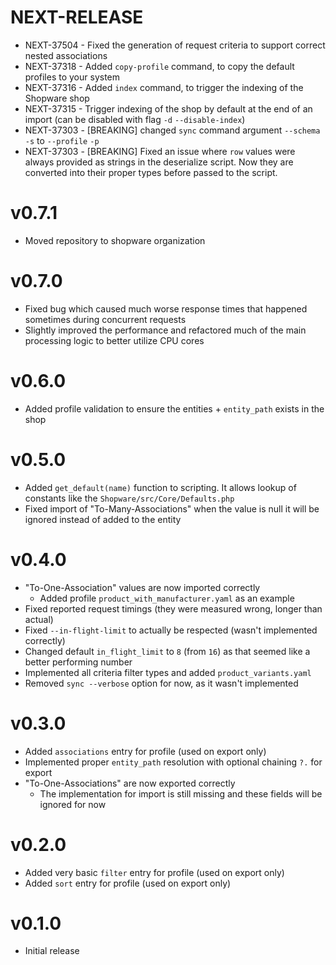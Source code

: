 # NEXT-RELEASE

- NEXT-37504 - Fixed the generation of request criteria to support correct nested associations
- NEXT-37318 - Added `copy-profile` command, to copy the default profiles to your system
- NEXT-37316 - Added `index` command, to trigger the indexing of the Shopware shop
- NEXT-37315 - Trigger indexing of the shop by default at the end of an import (can be disabled with flag `-d` `--disable-index`)
- NEXT-37303 - [BREAKING] changed `sync` command argument `--schema` `-s` to `--profile` `-p`
- NEXT-37303 - [BREAKING] Fixed an issue where `row` values were always provided as strings in the deserialize script. 
               Now they are converted into their proper types before passed to the script.

# v0.7.1

- Moved repository to shopware organization

# v0.7.0

- Fixed bug which caused much worse response times that happened sometimes during concurrent requests
- Slightly improved the performance and refactored much of the main processing logic to better utilize CPU cores

# v0.6.0

- Added profile validation to ensure the entities + `entity_path` exists in the shop

# v0.5.0

- Added `get_default(name)` function to scripting. It allows lookup of constants like the `Shopware/src/Core/Defaults.php`
- Fixed import of "To-Many-Associations" when the value is null it will be ignored instead of added to the entity

# v0.4.0

- "To-One-Association" values are now imported correctly
  - Added profile `product_with_manufacturer.yaml` as an example
- Fixed reported request timings (they were measured wrong, longer than actual)
- Fixed `--in-flight-limit` to actually be respected (wasn't implemented correctly)
- Changed default `in_flight_limit` to `8` (from `16`) as that seemed like a better performing number
- Implemented all criteria filter types and added `product_variants.yaml`
- Removed `sync --verbose` option for now, as it wasn't implemented

# v0.3.0

- Added `associations` entry for profile (used on export only)
- Implemented proper `entity_path` resolution with optional chaining `?.` for export
- "To-One-Associations" are now exported correctly
  - The implementation for import is still missing and these fields will be ignored for now

# v0.2.0

- Added very basic `filter` entry for profile (used on export only)
- Added `sort` entry for profile (used on export only)

# v0.1.0

- Initial release
